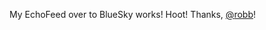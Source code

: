 My EchoFeed over to BlueSky works! Hoot! Thanks, <span class="h-card" translate="no">[@<span>robb</span>](https://social.lol/@robb)</span>!